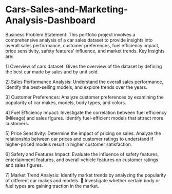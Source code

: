 # Cars-Sales-and-Marketing-Analysis-Dashboard

 Business Problem Statement: 
           This portfolio project involves a comprehensive analysis of a car sales dataset to provide insights into overall sales performance, customer preferences, fuel efficiency impact, price sensitivity, 
            safety features' influence, and market trends. Key Insights are: 

 1] Overview of cars dataset: 
           Gives the overview of the dataset by defining the best car made by sales and by unit sold. 
           
 2] Sales Performance Analysis: 
           Understand the overall sales performance, identify the best-selling models, and explore trends over the years. 
           
 3] Customer Preferences: 
           Analyze customer preferences by examining the popularity of car makes, models, body types, and colors. 
           
 4] Fuel Efficiency Impact: 
           Investigate the correlation between fuel efficiency (Mileage) and sales figures. Identify fuel-efficient models that attract more customers. 
           
 5] Price Sensitivity: 
           Determine the impact of pricing on sales. Analyze the relationship between car prices and customer ratings to understand if higher-priced models result in higher customer satisfaction. 
           
 6] Safety and Features Impact: 
           Evaluate the influence of safety features, entertainment features, and overall vehicle features on customer ratings and sales figures. 
           
 7] Market Trend Analysis: 
           Identify market trends by analyzing the popularity of different car makes and models.  Investigate whether certain body or fuel types are gaining traction in the market. 
 
